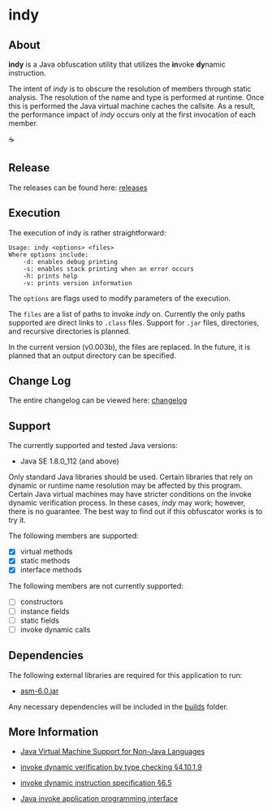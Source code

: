 # indy

## About

**indy** is a Java obfuscation utility that utilizes the **in**voke **dy**namic instruction.

The intent of _indy_ is to obscure the resolution of members through static analysis.
The resolution of the name and type is performed at runtime. 
Once this is performed the Java virtual machine caches the callsite.
As a result, the performance impact of _indy_ occurs only at the first invocation of each member.

:coffee:

## Release

The releases can be found here: [releases]

## Execution

The execution of indy is rather straightforward:

````
Usage: indy <options> <files>
Where options include:
    -d: enables debug printing
    -s: enables stack printing when an error occurs
    -h: prints help
    -v: prints version information
````

The `options` are flags used to modify parameters of the execution.

The `files` are a list of paths to invoke _indy_ on. 
Currently the only paths supported are direct links to `.class` files. 
Support for `.jar` files, directories, and recursive directories is planned.

In the current version (v0.003b), the files are replaced. 
In the future, it is planned that an output directory can be specified. 

## Change Log

The entire changelog can be viewed here: [changelog]

## Support

The currently supported and tested Java versions:

- Java SE 1.8.0_112 (and above)

Only standard Java libraries should be used. 
Certain libraries that rely on dynamic or runtime name resolution may be affected by this program. 
Certain Java virtual machines may have stricter conditions on the invoke dynamic verification process.
In these cases, _indy_ may work; however, there is no guarantee. 
The best way to find out if this obfuscator works is to try it. 

The following members are supported:

- [x] virtual methods
- [x] static methods
- [x] interface methods

The following members are not currently supported:

 - [ ] constructors
 - [ ] instance fields
 - [ ] static fields
 - [ ] invoke dynamic calls

## Dependencies

The following external libraries are required for this application to run:

 - [asm-6.0.jar]

Any necessary dependencies will be included in the [builds] folder. 

## More Information

 - [Java Virtual Machine Support for Non-Java Languages]

 - [invoke dynamic verification by type checking §4.10.1.9]
 
 - [invoke dynamic instruction specification §6.5]
 
 - [Java invoke application programming interface]

##

[releases]: https://github.com/Obicere/indy/releases 
[changelog]: https://github.com/Obicere/indy/blob/master/changelog.md
[asm-6.0.jar]: http://asm.ow2.io/
[builds]: https://github.com/Obicere/indy/tree/master/build
[Java Virtual Machine Support for Non-Java Languages]: https://docs.oracle.com/javase/8/docs/technotes/guides/vm/multiple-language-support.html
[invoke dynamic verification by type checking §4.10.1.9]: https://docs.oracle.com/javase/specs/jvms/se8/html/jvms-4.html#jvms-4.10.1.9.invokedynamic
[invoke dynamic instruction specification §6.5]: https://docs.oracle.com/javase/specs/jvms/se8/html/jvms-6.html#jvms-6.5.invokedynamic
[Java invoke application programming interface]: https://docs.oracle.com/javase/8/docs/api/java/lang/invoke/package-summary.html
